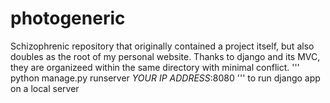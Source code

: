 # photogeneric

Schizophrenic repository that originally contained a project itself, but also doubles as the root of my personal website. Thanks to django and its MVC, they are organizeed within the same directory with minimal conflict.
'''
python manage.py runserver *YOUR IP ADDRESS*:8080
'''
to run django app on a local server
